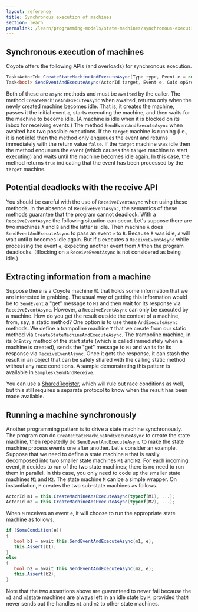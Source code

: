 ```yaml
---
layout: reference
title: Synchronous execution of machines
section: learn
permalink: /learn/programming-models/state-machines/synchronous-execution
---
```


## Synchronous execution of machines

Coyote offers the following APIs (and overloads) for synchronous execution.

```c#
Task<ActorId> CreateStateMachineAndExecuteAsync(Type type, Event e = null, Guid opGroupId = default);
Task<bool> SendEventAndExecuteAsync(ActorId target, Event e, Guid opGroupId = default, SendOptions options = null);
```

Both of these are `async` methods and must be `awaited` by the caller. The method
`CreateMachineAndExecuteAsync` when awaited, returns only when the newly created machine becomes idle. That
is, it creates the machine, passes it the initial event `e`, starts executing the machine, and then
waits for the machine to become idle. (A machine is idle when it is blocked on its inbox for receiving
events.) The method `SendEventAndExecuteAsync` when awaited has two possible executions. If the `target`
machine is running (i.e., it is not idle) then the method only enqueues the event and returns
immediately with the return value `false`. If the `target` machine was idle then the method enqueues
the event (which causes the `target` machine to start executing) and waits until the machine becomes
idle again. In this case, the method returns `true` indicating that the event has been processed by the
`target` machine.

## Potential deadlocks with the receive API

You should be careful with the use of `ReceiveEventAsync` when using these methods.
In the absence of `ReceiveEventAsync`, the semantics of these methods guarantee that the program
cannot deadlock. With a `ReceiveEventAsync` the following situation can occur. Let's suppose
there are two machines `A` and `B` and the latter is idle. Then machine `A` does `SendEventAndExecuteAsync` to pass an event `e` to `B`. Because `B` was idle, `A`
will wait until `B` becomes idle again. But if `B` executes a `ReceiveEventAsync` while
processing the event `e`, expecting another event from `A` then the program deadlocks.
(Blocking on a `ReceiveEventAsync` is not considered as being idle.)

## Extracting information from a machine

Suppose there is a Coyote machine `M1` that holds some information that we are interested in grabbing.
The usual way of getting this information would be to `SendEvent` a "get" message to `M1` and then
wait for its response via `ReceiveEventAsync`. However, a `ReceiveEventAsync` can only be
executed by a machine. How do you get the result outside the context of a machine, from, say,
a static method? One option is to use these `AndExecuteAsync` methods. We define a trampoline
machine `T` that we create from our static method via `CreateStateMachineAndExecuteAsync`.
The trampoline machine, in its `OnEntry` method of the start state (which is called immediately
when a machine is created), sends the "get" message to `M1` and waits for its response
via `ReceiveEventAsync`. Once it gets the response, it can stash the result in an object
that can be safely shared with the calling static method without any race conditions.
A sample demonstrating this pattern is available in `Samples\SendAndReceive`.

You can use a [SharedRegister](../advanced/object-sharing.md), which will rule out race
conditions as well, but this still requires a separate protocol to know when the result has been made
available.

## Running a machine synchronously

Another programming pattern is to drive a state machine synchronously. The program can do
`CreateStateMachineAndExecuteAsync` to create the state machine, then repeatedly do
`SendEventAndExecuteAsync` to make the state machine process events one after another. Let's consider an
example. Suppose that we need to define a state machine `M` that is easily decomposed into two smaller
state machines `M1` and `M2`. For each incoming event, `M` decides to run of the two state machines;
there is no need to run them in parallel. In this case, you only need to code up the smaller
state machines `M1` and `M2`. The state machine `M` can be a simple wrapper. On instantiation, `M`
creates the two sub-state machines as follows.

```c#
ActorId m1 = this.CreateMachineAnsExecuteAsync(typeof(M1), ...);
ActorId m2 = this.CreateMachineAnsExecuteAsync(typeof(M2), ...);
```

When `M` receives an event `e`, it will choose to run the appropriate state machine as follows.

```c#
if (SomeCondition(e))
{
   bool b1 = await this.SendEventAndExecuteAsync(m1, e);
   this.Assert(b1);
}
else
{
   bool b2 = await this.SendEventAndExecuteAsync(m2, e);
   this.Assert(b2);
}
```

Note that the two assertions above are guaranteed to never fail because the `m1` and `m2`state machines
are always left in an idle state by `M`, provided that`M` never sends out the handles `m1` and `m2` to
other state machines.
